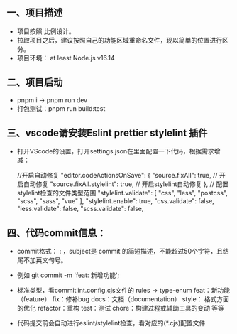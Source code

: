 ## 一、项目描述

- 项目按照 比例设计。
- 拉取项目之后，建议按照自己的功能区域重命名文件，现以简单的位置进行区分。
- 项目环境： at least Node.js v16.14

## 二、项目启动

- pnpm i -> pnpm run dev
- 打包测试：pnpm run build:test

## 三、vscode请安装Eslint prettier stylelint 插件

- 打开VScode的设置，打开settings.json在里面配置一下代码，根据需求增减：

  //开启自动修复
  "editor.codeActionsOnSave": {
  "source.fixAll": true, // 开启自动修复
  "source.fixAll.stylelint": true, // 开启stylelint自动修复
  },
  // 配置stylelint检查的文件类型范围
  "stylelint.validate": [
  "css",
  "less",
  "postcss",
  "scss",
  "sass",
  "vue"
  ],
  "stylelint.enable": true,
  "css.validate": false,
  "less.validate": false,
  "scss.validate": false,

## 四、代码commit信息：

- commit格式： <type>: <subject> ，subject是 commit 的简短描述，不能超过50个字符，且结尾不加英文句号。
- 例如 git commit -m 'feat: 新增功能';
- 标准类型，看commitlint.config.cjs文件的 rules -> type-enum
  feat：新功能（feature）
  fix：修补bug
  docs：文档（documentation）
  style： 格式方面的优化
  refactor：重构
  test：测试
  chore：构建过程或辅助工具的变动
  等等

- 代码提交前会自动进行eslint/stylelint检查，看对应的(\*.cjs)配置文件
